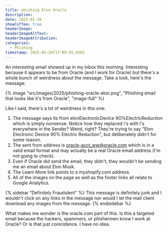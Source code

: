 ```yaml
---
title: phishing Elon Oracle
description: 
date: 2025-01-26
showCoffee: true
headerImage: 
headerImageAltText: 
headerImageAttribution: 
categories:
  - Phishing
timestamp: 2025-01-26T17:09:55.938Z
---
```


An interesting email showed up in my inbox this morning. Interesting because it appears to be from Oracle (and I work for Oracle) but there's a whole bunch of weirdness about the message. Take a look, here's the message:

{% image "src/images/2025/phishing-oracle-elon.png", "Phishing email that looks like it's from Oracle", "image-full" %}

Like I said, there's a lot of weirdness in this one:

1. The message says its from elonElectronlcDevlce 9O%ElectrlcReduction which is simply nonsense. Notice how they replaced i's with l's everywhere in the Sender? Weird, right? They're trying to say "Elon Electronic Device 90% Electric Reduction", but deliberately didn't for some reason.
2. The sent from address is oracle-acct_ww@oracle.com which is in a valid email format and may actually be a real Oracle email address (I'm not going to check).
3. Even if Oracle did send the email, they didn't, they wouldn't be sending me an email about Elon Musk.
4. The Learn More link points to a myshopify.com address. 
5. All of the images on the page as well as the footer links all relate to Google Analytics. 

{% sidebar "Definitely Fraudulent" %}
This message is definitely junk and I wouldn't click on any links in the message nor would I let the mail client download any images from the message.
{% endsidebar %}

What makes me wonder is the oracle.com part of this. Is this a targeted email because the hackers, spammers, or phishermen know I work at Oracle?  Or is that just coincidence. I have no idea. 